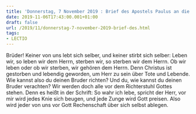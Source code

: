 ```yaml
---
title: 'Donnerstag, 7 November 2019 : Brief des Apostels Paulus an die Römer 14,7-12.'
date: 2019-11-06T17:43:00.001+01:00
draft: false
url: /2019/11/donnerstag-7-november-2019-brief-des.html
tags: 
- LECTIO
---
```


Brüder! Keiner von uns lebt sich selber, und keiner stirbt sich selber: Leben wir, so leben wir dem Herrn, sterben wir, so sterben wir dem Herrn. Ob wir leben oder ob wir sterben, wir gehören dem Herrn. Denn Christus ist gestorben und lebendig geworden, um Herr zu sein über Tote und Lebende. Wie kannst also du deinen Bruder richten? Und du, wie kannst du deinen Bruder verachten? Wir werden doch alle vor dem Richterstuhl Gottes stehen. Denn es heißt in der Schrift: So wahr ich lebe, spricht der Herr, vor mir wird jedes Knie sich beugen, und jede Zunge wird Gott preisen. Also wird jeder von uns vor Gott Rechenschaft über sich selbst ablegen.